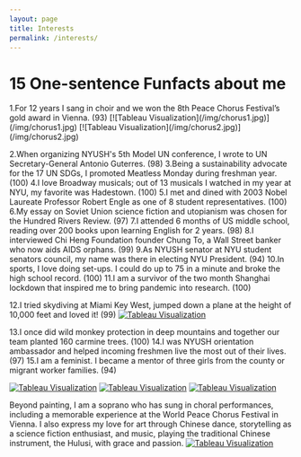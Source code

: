 ```yaml
---
layout: page
title: Interests
permalink: /interests/
---
```


<h1 id="project_overview">15 One-sentence Funfacts about me</h1>
1.For 12 years I sang in choir and we won the 8th Peace Chorus Festival’s gold award in Vienna. (93)
[![Tableau Visualization](/img/chorus1.jpg)](/img/chorus1.jpg)
[![Tableau Visualization](/img/chorus2.jpg)](/img/chorus2.jpg)

2.When organizing NYUSH's 5th Model UN conference, I wrote to UN Secretary-General Antonio Guterres. (98)
3.Being a sustainability advocate for the 17 UN SDGs, I promoted Meatless Monday during freshman year. (100)
4.I love Broadway musicals; out of 13 musicals I watched in my year at NYU, my favorite was Hadestown. (100)
5.I met and dined with 2003 Nobel Laureate Professor Robert Engle as one of 8 student representatives. (100)
6.My essay on Soviet Union science fiction and utopianism was chosen for the Hundred Rivers Review. (97)
7.I attended 6 months of US middle school, reading over 200 books upon learning English for 2 years. (98)
8.I interviewed Chi Heng Foundation founder Chung To, a Wall Street banker who now aids AIDS orphans. (99)
9.As NYUSH senator at NYU student senators council, my name was there in electing NYU President. (94)
10.In sports, I love doing set-ups. I could do up to 75 in a minute and broke the high school record. (100)
11.I am a survivor of the two month Shanghai lockdown that inspired me to bring pandemic into research.  (100)

12.I tried skydiving at Miami Key West, jumped down a plane at the height of 10,000 feet and loved it! (99)
[![Tableau Visualization](/img/skydive.jpg)](/img/skydive.jpg)

13.I once did wild monkey protection in deep mountains and together our team planted 160 carmine trees. (100)
14.I was NYUSH orientation ambassador and helped incoming freshmen live the most out of their lives. (97)
15.I am a feminist. I became a mentor of three girls from the county or migrant worker families. (94)

[![Tableau Visualization](/img/volatility.jpg)](/img/volatility.jpg)
[![Tableau Visualization](/img/volatility.jpg)](/img/volatility.jpg)
[![Tableau Visualization](/img/volatility.jpg)](/img/volatility.jpg)

Beyond painting, I am a soprano who has sung in choral performances, including a memorable experience at the World Peace Chorus Festival in Vienna. I also express my love for art through Chinese dance, storytelling as a science fiction enthusiast, and music, playing the traditional Chinese instrument, the Hulusi, with grace and passion.
[![Tableau Visualization](/img/volatility.jpg)](/img/volatility.jpg)
